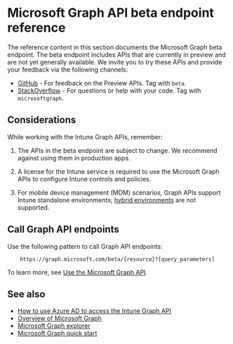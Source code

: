 # Microsoft Graph API beta endpoint reference

The reference content in this section documents the Microsoft Graph beta endpoint. The beta endpoint includes APIs that are currently in preview and are not yet generally available. We invite you to try these APIs and provide your feedback via the following channels:

- [GitHub](https://github.com/OfficeDev/microsoft-graph-docs/issues) - For feedback on the Preview APIs. Tag with `beta`.
- [StackOverflow](http://stackoverflow.com/questions/tagged/microsoftgraph) - For questions or help with your code. Tag with `microsoftgraph`.

## Considerations

While working with the Intune Graph APIs, remember:

1.  The APIs in the beta endpoint are subject to change. We recommend against using them in production apps. 

1.  A license for the Intune service is required to use the Microsoft Graph APIs to configure Intune controls and policies.

1.  For mobile device management (MDM) scenarios, Graph APIs support Intune standalone environments; [hybrid environments](https://docs.microsoft.com/en-us/sccm/mdm/understand/choose-between-standalone-intune-and-hybrid-mobile-device-management) are not supported.

##  Call Graph API endpoints

Use the following pattern to call Graph API endpoints:

```
	https://graph.microsoft.com/beta/{resource}?[query_parameters]
```

To learn more, see [Use the Microsoft Graph API](https://developer.microsoft.com/en-us/graph/docs/concepts/use_the_api).

## See also
- [How to use Azure AD to access the Intune Graph API](https://docs.microsoft.com/en-us/intune/intune-graph-apis)
- [Overview of Microsoft Graph](https://developer.microsoft.com/en-us/graph/docs/overview/overview)
- [Microsoft Graph explorer](https://graph.microsoft.io/en-us/graph-explorer)
- [Microsoft Graph quick start](https://graph.microsoft.io/en-us/getting-started)

